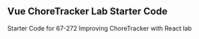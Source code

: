 ## Vue ChoreTracker Lab Starter Code ##

Starter Code for 67-272 Improving ChoreTracker with React lab
